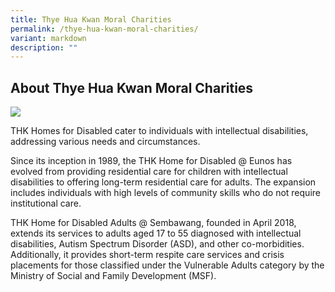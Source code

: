 ```yaml
---
title: Thye Hua Kwan Moral Charities
permalink: /thye-hua-kwan-moral-charities/
variant: markdown
description: ""
---
```

## About Thye Hua Kwan Moral Charities

![](https://i.ibb.co/nMVRmWpx/thye-hua-kwan.png)

THK Homes for Disabled cater to individuals with intellectual disabilities, addressing various needs and circumstances. 

Since its inception in 1989, the THK Home for Disabled @ Eunos has evolved from providing residential care for children with intellectual disabilities to offering long-term residential care for adults. The expansion includes individuals with high levels of community skills who do not require institutional care.
 
THK Home for Disabled Adults @ Sembawang, founded in April 2018, extends its services to adults aged 17 to 55 diagnosed with intellectual disabilities, Autism Spectrum Disorder (ASD), and other co-morbidities. Additionally, it provides short-term respite care services and crisis placements for those classified under the Vulnerable Adults category by the Ministry of Social and Family Development (MSF).

